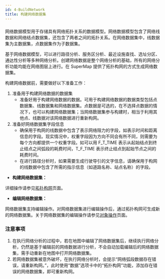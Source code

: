 ```yaml
---
id: 4-BuildNetwork
title: 构建网络数据集
---
```

###

网络数据模型用于存储具有网络拓扑关系的数据模型。网络数据模型包含了网络线数据和网络结点数据集，还包含了两者之间的拓扑关系。在网络数据集中，线数据集为主数据集，点数据集作为子数据集。

基于网络数据模型，可以进行路径分析、服务区分析、最近设施查找、选址分区、通达性分析等多种网络分析。创建网络数据是整个网络分析的基础，所有的网络分析功能均能在网络图层上进行。在
SuperMap 提供了拓扑构网的方式生成网络数据集。

构建网络数据前，需要做好以下准备工作：

1. 准备用于构建网络数据的数据集 
   * 准备好用于构建网络数据的数据。可用于构建网络数据的数据类型包括点数据集、线数据集和网络数据集。点数据是可选的，在不选择点数据的情况下，也可以构建网络数据集；当网络数据集参与构建时，相当于利用其他点、线数据对该网络数据进行重新构网。
2. 准备好网络数据集字段信息 
   * 确保用于构网的线数据中包含了表示网络阻力的字段，如表示时间和距离信息的字段。现实情况中，权重字段因为方向不同会有所不同，则需要为每个方向都提供一个权重字段。如可以用 F_T_TIME 表示从起始结点到终止结点之间弧段的耗费时间，T_F_TIME 表示终止结点到起始节点之间的耗费时间。
   * 在进行路径分析时，如果需要生成行驶导引的文字信息，请确保用于构网的线数据中包含了所需的指示信息（如道路名称、站点名称）的字段。

* **构建网络数据集：**

详细操作请参见[拓扑构网](TopotoNet)页面。

* **编辑网络数据集：**

网络数据集支持编辑操作。对网络数据集进行编辑操作后，通过拓扑构网可生成新的网络数据集。关于网络数据集的编辑操作请参见[对象操作](../DataProcessing/Objects/Objects)页面。

### 注意事项

  1. 在执行网络分析的过程中，若在地图中编辑了网络数据集后，继续执行网络分析，仍然是基于编辑前的网络数据进行分析，不会自动加载编辑后的网络数据集，需手动重新在地图中打开网络数据集。
  2. 若网络数据集被意外破坏，在执行网络分析时，会提示“网络弧段数据存在错误，请重新构网。”，此时使用“数据”选项卡中的“拓扑构网”功能，添加存在错误的网络数据集，即可重新构网。
